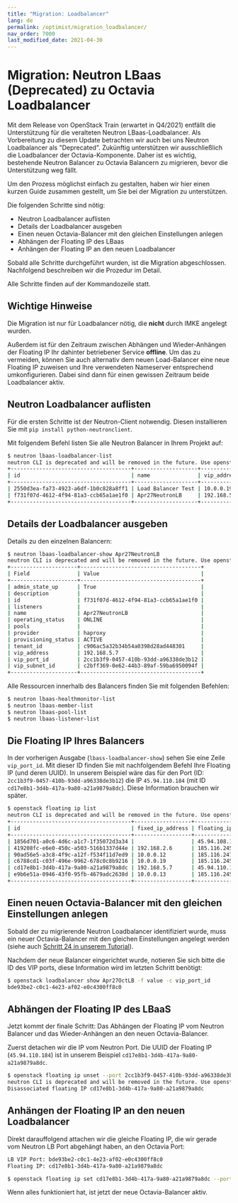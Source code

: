 ```yaml
---
title: "Migration: Loadbalancer"
lang: de
permalink: /optimist/migration_loadbalancer/
nav_order: 7000
last_modified_date: 2021-04-30
---
```


# Migration: Neutron LBaas (Deprecated) zu Octavia Loadbalancer

Mit dem Release von OpenStack Train (erwartet in Q4/2021) entfällt die Unterstützung für die veralteten Neutron LBaas-Loadbalancer. Als Vorbereitung zu diesem Update betrachten wir auch bei uns Neutron Loadbalancer als "Deprecated". Zukünftig unterstützen wir ausschließlich die Loadbalancer der Octavia-Komponente. Daher ist es wichtig, bestehende Neutron Balancer zu Octavia Balancern zu migrieren, bevor die Unterstützung weg fällt.

Um den Prozess möglichst einfach zu gestalten, haben wir hier einen kurzen Guide zusammen gestellt, um Sie bei der Migration zu unterstützen.

Die folgenden Schritte sind nötig:
- Neutron Loadbalancer auflisten
- Details der Loadbalancer ausgeben
- Einen neuen Octavia-Balancer mit den gleichen Einstellungen anlegen
- Abhängen der Floating IP des LBaas
- Anhängen der Floating IP an den neuen Loadbalancer

Sobald alle Schritte durchgeführt wurden, ist die Migration abgeschlossen. Nachfolgend beschreiben wir die Prozedur im Detail.

Alle Schritte finden auf der Kommandozeile statt.

## Wichtige Hinweise

Die Migration ist nur für Loadbalancer nötig, die **nicht** durch IMKE angelegt wurden.

Außerdem ist für den Zeitraum zwischen Abhängen und Wieder-Anhängen der Floating IP Ihr dahinter betriebener Service **offline**. Um das zu vermeiden, können Sie auch alternativ dem neuen Load-Balancer eine neue Floating IP zuweisen und Ihre verwendeten Nameserver entsprechend umkonfigurieren. Dabei sind dann für einen gewissen Zeitraum beide Loadbalancer aktiv.


## Neutron Loadbalancer auflisten

Für die ersten Schritte ist der Neutron-Client notwendig. Diesen installieren Sie mit `pip install python-neutronclient`.

Mit folgendem Befehl listen Sie alle Neutron Balancer in Ihrem Projekt auf:

```bash
$ neutron lbaas-loadbalancer-list
neutron CLI is deprecated and will be removed in the future. Use openstack CLI instead.
+--------------------------------------+--------------------+-------------+---------------------+----------+
| id                                   | name               | vip_address | provisioning_status | provider |
+--------------------------------------+--------------------+-------------+---------------------+----------+
| 2550d3ea-fa73-4923-a6df-1b0c828a8ff1 | Load Balancer Test | 10.0.0.19   | ACTIVE              | haproxy  |
| f731f07d-4612-4f94-81a3-ccb65a1ae1f0 | Apr27NeutronLB     | 192.168.5.7 | ACTIVE              | haproxy  |
+--------------------------------------+--------------------+-------------+---------------------+----------+
```

## Details der Loadbalancer ausgeben

Details zu den einzelnen Balancern:

```bash
$ neutron lbaas-loadbalancer-show Apr27NeutronLB
neutron CLI is deprecated and will be removed in the future. Use openstack CLI instead.
+---------------------+--------------------------------------+
| Field               | Value                                |
+---------------------+--------------------------------------+
| admin_state_up      | True                                 |
| description         |                                      |
| id                  | f731f07d-4612-4f94-81a3-ccb65a1ae1f0 |
| listeners           |                                      |
| name                | Apr27NeutronLB                       |
| operating_status    | ONLINE                               |
| pools               |                                      |
| provider            | haproxy                              |
| provisioning_status | ACTIVE                               |
| tenant_id           | c906ac5a32b34b54a0398d28ad448301     |
| vip_address         | 192.168.5.7                          |
| vip_port_id         | 2cc1b3f9-0457-410b-93dd-a96338de3b12 |
| vip_subnet_id       | c2bff369-0e62-44b3-89af-59ba6950094f |
+---------------------+--------------------------------------+
```

Alle Ressourcen innerhalb des Balancers finden Sie mit folgenden Befehlen:

```bash
$ neutron lbaas-healthmonitor-list
$ neutron lbaas-member-list
$ neutron lbaas-pool-list
$ neutron lbaas-listener-list
```

## Die Floating IP Ihres Balancers

In der vorherigen Ausgabe (`lbass-loadbalancer-show`) sehen Sie eine Zeile `vip_port_id`. Mit dieser ID finden Sie mit nachfolgendem Befehl Ihre Floating IP (und deren UUID). In unserem Beispiel wäre das für den Port (ID: `2cc1b3f9-0457-410b-93dd-a96338de3b12`) die IP `45.94.110.184` (mit ID `cd17e8b1-3d4b-417a-9a80-a21a9879a8dc`). Diese Information brauchen wir später.

```bash
$ openstack floating ip list
neutron CLI is deprecated and will be removed in the future. Use openstack CLI instead.
+--------------------------------------+------------------+---------------------+--------------------------------------+
| id                                   | fixed_ip_address | floating_ip_address | port_id                              |
+--------------------------------------+------------------+---------------------+--------------------------------------+
| 1856d701-a0c6-4d6c-a1c7-1f35072d3a34 |                  | 45.94.108.155       |                                      |
| 419208fc-e6e0-450c-a503-516b1337d44e | 192.168.2.6      | 185.116.245.202     | ab0df913-52fb-42e6-be59-3f9c2fa0102f |
| 90ad56e5-a3c8-4f9c-a12f-f534f11d7ed9 | 10.0.0.12        | 185.116.247.205     | 8a19cf54-e350-4f93-b572-db23dc650b30 |
| c6788cd1-c03f-496e-9962-678c0c8b9216 | 10.0.0.19        | 185.116.245.226     | 35f4fb69-e86d-4859-93f3-aa0c91fab123 |
| cd17e8b1-3d4b-417a-9a80-a21a9879a8dc | 192.168.5.7      | 45.94.110.184       | 2cc1b3f9-0457-410b-93dd-a96338de3b12 |
| e9b6e51a-0946-43f0-95fb-4679adc2638d | 10.0.0.13        | 185.116.245.13      | 9b8c1d2a-843f-44c5-a109-07f2a7e7be5d |
+--------------------------------------+------------------+---------------------+--------------------------------------+
```

## Einen neuen Octavia-Balancer mit den gleichen Einstellungen anlegen

Sobald der zu migrierende Neutron Loadbalancer identifiziert wurde, muss ein neuer Octavia-Balancer mit den gleichen Einstellungen angelegt werden (siehe auch [Schritt 24 in unserem Tutorial](/optimist/guided_tour/step24/)). 

Nachdem der neue Balancer eingerichtet wurde, notieren Sie sich bitte die ID des VIP ports, diese Information wird im letzten Schritt benötigt:

```bash
$ openstack loadbalancer show Apr27OctLB -f value -c vip_port_id
bde93be2-c0c1-4e23-af02-e0c4300ff8c0
```

## Abhängen der Floating IP des LBaaS

Jetzt kommt der finale Schritt: Das Abhängen der Floating IP vom Neutron Balancer und das Wieder-Anhängen an den neuen Octavia-Balancer. 

Zuerst detachen wir die IP vom Neutron Port. Die UUID der Floating IP (`45.94.110.184`) ist in unserem Beispiel `cd17e8b1-3d4b-417a-9a80-a21a9879a8dc`.

```bash
$ openstack floating ip unset --port 2cc1b3f9-0457-410b-93dd-a96338de3b12 cd17e8b1-3d4b-417a-9a80-a21a9879a8dc
neutron CLI is deprecated and will be removed in the future. Use openstack CLI instead.
Disassociated floating IP cd17e8b1-3d4b-417a-9a80-a21a9879a8dc
```

## Anhängen der Floating IP an den neuen Loadbalancer

Direkt darauffolgend attachen wir die gleiche Floating IP, die wir gerade vom Neutron LB Port abgehängt haben, an den Octavia Port:

```bash
LB VIP Port: bde93be2-c0c1-4e23-af02-e0c4300ff8c0
Floating IP: cd17e8b1-3d4b-417a-9a80-a21a9879a8dc

$ openstack floating ip set cd17e8b1-3d4b-417a-9a80-a21a9879a8dc --port bde93be2-c0c1-4e23-af02-e0c4300ff8c0
```

Wenn alles funktioniert hat, ist jetzt der neue Octavia-Balancer aktiv.